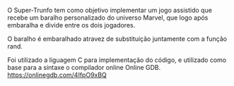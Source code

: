 O Super-Trunfo tem como objetivo implementar um jogo assistido que recebe um baralho personalizado do universo Marvel, que logo após embaralha e divide entre os dois jogadores.

O baralho é embaralhado atravez de substituição juntamente com a função rand.

Foi utilizado a liguagem C para implementação do código, e utilizado como base para a sintaxe o compilador online Online GDB.
https://onlinegdb.com/4IfpO9xBQ
